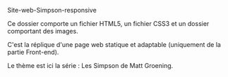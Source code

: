 Site-web-Simpson-responsive

Ce dossier comporte un fichier HTML5, un fichier CSS3 et un dossier comportant des images.

C'est la réplique d'une page web statique et adaptable  (uniquement de la partie Front-end). 

Le thème est ici la série : Les Simpson de Matt Groening.
